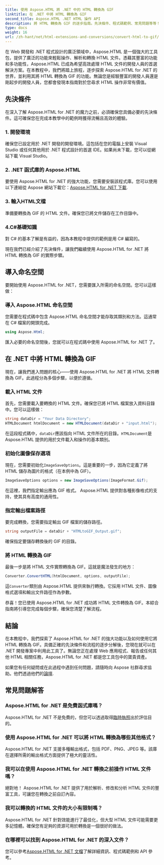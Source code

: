 ```yaml
---
title: 使用 Aspose.HTML 將 .NET 中的 HTML 轉換為 GIF
linktitle: 在 .NET 中將 HTML 轉換為 GIF
second_title: Aspose.HTML .NET HTML 操作 API
description: 將 HTML 轉換為 GIF 的逐步指南。先決條件、程式碼範例、常見問題等等！使用 Aspose.HTML 優化您的 HTML 操作。
type: docs
weight: 16
url: /zh-hant/net/html-extensions-and-conversions/convert-html-to-gif/
---
```


在 Web 開發和 .NET 程式設計的廣泛領域中，Aspose.HTML 是一個強大的工具包，提供了廣泛的功能來輕鬆操作、解析和轉換 HTML 文件。憑藉其豐富的功能和多功能性，Aspose.HTML 已成為希望高效處理 HTML 文件的開發人員的首選解決方案。在本教程中，我們將踏上旅程，逐步探索 Aspose.HTML for .NET 的世界，並利用其將 HTML 轉換為 GIF 的功能。無論您是經驗豐富的開發人員還是剛起步的開發人員，您都會發現本指南對於您尋求 HTML 操作非常有價值。

## 先決條件

在深入了解 Aspose.HTML for .NET 的魔力之前，必須確保您具備必要的先決條件。這可確保您在完成本教學中的範例時獲得流暢且高效的體驗。

### 1. 開發環境

確保您已設定用於 .NET 開發的開發環境。這包括在您的電腦上安裝 Visual Studio 或任何其他用於 .NET 程式設計的首選 IDE。如果尚未下載，您可以從網站下載 Visual Studio。

### 2. .NET 函式庫的 Aspose.HTML

要使用 Aspose.HTML for .NET 的強大功能，您需要安裝該程式庫。您可以使用以下連結從 Aspose 網站下載它：[Aspose.HTML for .NET 下載](https://releases.aspose.com/html/net/).

### 3. 輸入HTML文檔

準備要轉換為 GIF 的 HTML 文件。確保您已將文件儲存在工作目錄中。

### 4.C#基礎知識

對 C# 的基本了解是有益的，因為本教程中提供的範例是用 C# 編寫的。

現在我們已經介紹了先決條件，讓我們繼續使用 Aspose.HTML for .NET 將 HTML 轉換為 GIF 的實際步驟。

## 導入命名空間

要開始使用 Aspose.HTML for .NET，您需要匯入所需的命名空間。您可以這樣做：

### 導入 Aspose.HTML 命名空間

您需要在程式碼中包含 Aspose.HTML 命名空間才能存取其類別和方法。這通常在 C# 檔案的開頭完成。

```csharp
using Aspose.Html;
```

匯入必要的命名空間後，您就可以在程式碼中使用 Aspose.HTML for .NET 了。

## 在 .NET 中將 HTML 轉換為 GIF

現在，讓我們進入問題的核心——使用 Aspose.HTML for .NET 將 HTML 文件轉換為 GIF。此過程分為多個步驟，以便於遵循。

### 載入 HTML 文件

首先，您需要載入要轉換的 HTML 文件。確保您已將 HTML 檔案放入資料目錄中。您可以這樣做：

```csharp
string dataDir = "Your Data Directory";
HTMLDocument htmlDocument = new HTMLDocument(dataDir + "input.html");
```

在這段程式碼中，`dataDir`應該指向 HTML 文件所在的目錄。`HTMLDocument`是Aspose.HTML 提供的用於文件載入和操作的基本類別。

### 初始化圖像保存選項

現在，您需要初始化`ImageSaveOptions`。這是重要的一步，因為它定義了將 HTML 儲存為圖片的格式（在本例中為 GIF）。

```csharp
ImageSaveOptions options = new ImageSaveOptions(ImageFormat.Gif);
```

在這裡，我們指定輸出應為 GIF 格式。 Aspose.HTML 提供對各種影像格式的支持，使其具有高度的通用性。

### 指定輸出檔案路徑

要完成轉換，您需要指定輸出 GIF 檔案的儲存路徑。

```csharp
string outputFile = dataDir + "HTMLtoGIF_Output.gif";
```

確保指定要儲存轉換後的 GIF 的目錄。

### 將 HTML 轉換為 GIF

最後一步是將 HTML 文件實際轉換為 GIF。這就是魔法發生的地方：

```csharp
Converter.ConvertHTML(htmlDocument, options, outputFile);
```

這`Converter`類別由 Aspose.HTML 提供來執行轉換。它採用 HTML 文件、圖像格式選項和輸出文件路徑作為參數。

恭喜！您已使用 Aspose.HTML for .NET 成功將 HTML 文件轉換為 GIF。本綜合指南將引導您完成每個步驟，確保您清楚了解流程。

## 結論

在本教程中，我們探索了 Aspose.HTML for .NET 的強大功能以及如何使用它將 HTML 轉換為 GIF。具備正確的先決條件和流程的逐步分解後，您現在就可以在 .NET 開發專案中利用此工具了。無論您正在處理 Web 應用程式、報告或任何其他 HTML 相關任務，Aspose.HTML for .NET 都是您工具包中的寶貴資產。

如果您有任何疑問或在此過程中遇到任何問題，請隨時向 Aspose 社群尋求協助。他們透過他們的[論壇](https://forum.aspose.com/).

## 常見問題解答

### Aspose.HTML for .NET 是免費函式庫嗎？
 Aspose.HTML for .NET 不是免費的，但您可以透過取得[臨時執照](https://purchase.aspose.com/temporary-license/)出於評估目的。

### 使用 Aspose.HTML for .NET 可以將 HTML 轉換為哪些其他格式？
Aspose.HTML for .NET 支援多種輸出格式，包括 PDF、PNG、JPEG 等。該庫在選擇所需的輸出格式方面提供了極大的靈活性。

### 我可以在使用 Aspose.HTML for .NET 轉換之前操作 HTML 文件嗎？
絕對地！ Aspose.HTML for .NET 提供了用於解析、修改和分析 HTML 文件的豐富工具，可讓您在轉換之前自訂內容。

### 我可以轉換的 HTML 文件的大小有限制嗎？
Aspose.HTML for .NET 針對效能進行了最佳化，但大型 HTML 文件可能需要更多記憶體。確保您有足夠的資源可用於轉換是一個很好的做法。

### 在哪裡可以找到 Aspose.HTML for .NET 的深入文件？
您可以參考[Aspose.HTML for .NET 文檔](https://reference.aspose.com/html/net/)了解詳細資訊、程式碼範例和 API 參考。
